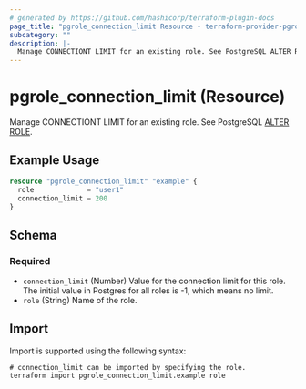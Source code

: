```yaml
---
# generated by https://github.com/hashicorp/terraform-plugin-docs
page_title: "pgrole_connection_limit Resource - terraform-provider-pgrole"
subcategory: ""
description: |-
  Manage CONNECTIONT LIMIT for an existing role. See PostgreSQL ALTER ROLE https://www.postgresql.org/docs/current/sql-alterrole.html.
---
```


# pgrole_connection_limit (Resource)

Manage CONNECTIONT LIMIT for an existing role. See PostgreSQL [ALTER ROLE](https://www.postgresql.org/docs/current/sql-alterrole.html).

## Example Usage

```terraform
resource "pgrole_connection_limit" "example" {
  role             = "user1"
  connection_limit = 200
}
```

<!-- schema generated by tfplugindocs -->
## Schema

### Required

- `connection_limit` (Number) Value for the connection limit for this role. The initial value in Postgres for all roles is -1, which means no limit.
- `role` (String) Name of the role.

## Import

Import is supported using the following syntax:

```shell
# connection_limit can be imported by specifying the role.
terraform import pgrole_connection_limit.example role
```
